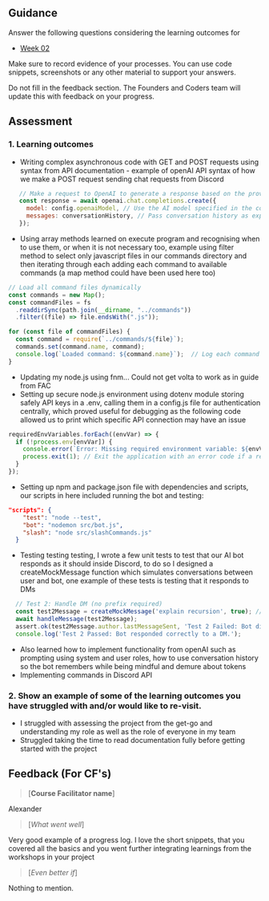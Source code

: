 ## Guidance
Answer the following questions considering the learning outcomes for
- [Week 02](https://learn.foundersandcoders.com/course/syllabus/developer/week02-project02-chatbot/learning-outcomes/)

Make sure to record evidence of your processes. You can use code snippets, screenshots or any other material to support your answers.

Do not fill in the feedback section. The Founders and Coders team will update this with feedback on your progress.

## Assessment
 ### 1. Learning outcomes
 * Writing complex asynchronous code with GET and POST requests using syntax from API documentation - example of openAI API syntax of how we make a POST request sending chat requests from Discord
 ```javascript
    // Make a request to OpenAI to generate a response based on the provided model and conversation history
    const response = await openai.chat.completions.create({
      model: config.openaiModel, // Use the AI model specified in the config (e.g., GPT-3.5, GPT-4)
      messages: conversationHistory, // Pass conversation history as expected
    });
```
 * Using array methods learned on execute program and recognising when to use them, or when it is not necessary too, example using filter method to select only javascript files in our commands directory and then iterating through each adding each command to available commands (a map method could have been used here too)
```javascript
// Load all command files dynamically
const commands = new Map();
const commandFiles = fs
  .readdirSync(path.join(__dirname, "../commands"))
  .filter((file) => file.endsWith(".js"));

for (const file of commandFiles) {
  const command = require(`../commands/${file}`);
  commands.set(command.name, command);
  console.log(`Loaded command: ${command.name}`);  // Log each command that is loaded
}
```
 * Updating my node.js using fnm... Could not get volta to work as in guide from FAC
 * Setting up secure node.js environment using dotenv module storing safely API keys in a .env, calling them in a config.js file for authentication centrally, which proved useful for debugging as the following code allowed us to print which specific API connection may have an issue
```javascript
requiredEnvVariables.forEach((envVar) => {
  if (!process.env[envVar]) {
    console.error(`Error: Missing required environment variable: ${envVar}`);
    process.exit(1); // Exit the application with an error code if a required variable is missing
  }
});
```
 * Setting up npm and package.json file with dependencies and scripts, our scripts in here included running the bot and testing:
```JSON
"scripts": {
    "test": "node --test",
    "bot": "nodemon src/bot.js",
    "slash": "node src/slashCommands.js"
  }
```
 * Testing testing testing, I wrote a few unit tests to test that our AI bot responds as it should inside Discord, to do so I designed a createMockMessage function which simulates conversations between user and bot, one example of these tests is testing that it responds to DMs
```javascript
  // Test 2: Handle DM (no prefix required)
  const test2Message = createMockMessage('explain recursion', true); // Simulate DM
  await handleMessage(test2Message);
  assert.ok(test2Message.author.lastMessageSent, 'Test 2 Failed: Bot did not respond to a DM.');
  console.log('Test 2 Passed: Bot responded correctly to a DM.');
```
 * Also learned how to implement functionality from openAI such as prompting using system and user roles, how to use conversation history so the bot remembers while being mindful and demure about tokens
 * Implementing commands in Discord API

 ### 2. Show an example of some of the learning outcomes you have struggled with and/or would like to re-visit.
 * I struggled with assessing the project from the get-go and understanding my role as well as the role of everyone in my team
 * Struggled taking the time to read documentation fully before getting started with the project

## Feedback (For CF's)
> [**Course Facilitator name**]

Alexander

> [*What went well*]

Very good example of a progress log. I love the short snippets, that you covered all the basics and you went further integrating learnings from the workshops in your project

> [*Even better if*]

Nothing to mention.
